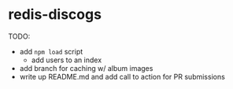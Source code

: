 # redis-discogs

TODO: 
- add `npm load` script
  - add users to an index
- add branch for caching w/ album images
- write up README.md and add call to action for PR submissions